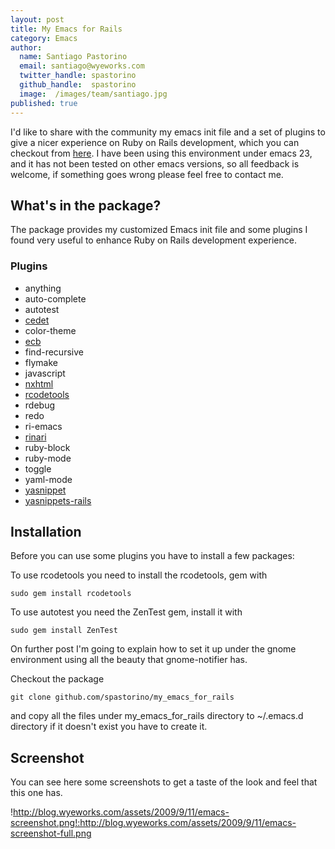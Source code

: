 ```yaml
---
layout: post
title: My Emacs for Rails
category: Emacs
author:
  name: Santiago Pastorino
  email: santiago@wyeworks.com
  twitter_handle: spastorino
  github_handle:  spastorino
  image:  /images/team/santiago.jpg
published: true
---
```

I'd like to share with the community my emacs init file and a set of plugins to give a nicer experience on Ruby on Rails development, which you can checkout from [here](http://github.com/spastorino/my_emacs_for_rails/tree/master).
I have been using this environment under emacs 23, and it has not been tested on other emacs versions, so all feedback is welcome, if something goes wrong please feel free to contact me.

<!--more-->

## What's in the package?

The package provides my customized Emacs init file and some plugins I found very useful to enhance Ruby on Rails development experience.

### Plugins

* anything
* auto-complete
* autotest
* [cedet](http://cedet.sourceforge.net/)
* color-theme
* [ecb](http://ecb.sourceforge.net/)
* find-recursive
* flymake
* javascript
* [nxhtml](http://ourcomments.org/Emacs/nXhtml/doc/nxhtml.html)
* [rcodetools](http://eigenclass.org/hiki.rb?rcodetools)
* rdebug
* redo
* ri-emacs
* [rinari](http://rinari.rubyforge.org/)
* ruby-block
* ruby-mode
* toggle
* yaml-mode
* [yasnippet](http://code.google.com/p/yasnippet/)
* [yasnippets-rails](http://github.com/eschulte/yasnippets-rails/tree/master)

## Installation

Before you can use some plugins you have to install a few packages:

To use rcodetools you need to install the rcodetools, gem with
<pre><code>sudo gem install rcodetools</code></pre>
To use autotest you need the ZenTest gem, install it with
<pre><code>sudo gem install ZenTest</code></pre>
On further post I'm going to explain how to set it up under the gnome environment using all the beauty that gnome-notifier has.

Checkout the package
<pre><code>git clone github.com/spastorino/my_emacs_for_rails</code></pre>
 and copy all the files under my_emacs_for_rails directory to ~/.emacs.d directory if it doesn't exist you have to create it.

## Screenshot

You can see here some screenshots to get a taste of the look and feel that this one has.

!http://blog.wyeworks.com/assets/2009/9/11/emacs-screenshot.png!:http://blog.wyeworks.com/assets/2009/9/11/emacs-screenshot-full.png
